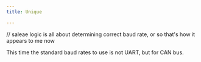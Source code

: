 ```yaml
---
title: Unique

---
```


// saleae logic is all about determining correct baud rate, or so that's how it appears to me now

This time the standard baud rates to use is not UART, but for CAN bus.
